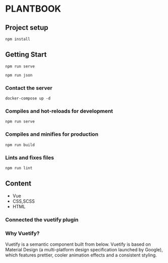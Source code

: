 # PLANTBOOK

## Project setup

```
npm install
```

## Getting Start

```
npm run serve
```

```
npm run json
```

### Contact the server

```
docker-compose up -d
```

### Compiles and hot-reloads for development

```
npm run serve
```

### Compiles and minifies for production

```
npm run build
```

### Lints and fixes files

```
npm run lint
```

## Content

- Vue
- CSS,SCSS
- HTML

### Connected the vuetify plugin

### Why Vuetify?

Vuetify is a semantic component built from below.
Vuetify is based on Material Design (a multi-platform design specification launched by Google), which features prettier, cooler animation effects and a consistent styling.
